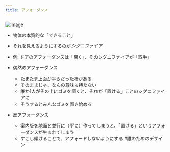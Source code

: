 ```yaml
---
title: アフォーダンス
---
```


![image](https://gyazo.com/04d12a66867f4e4606ad6a7c70353b77/thumb/1000)

* 物体の本質的な「できること」

* それを見えるようにするのが*シグニファイア*

* 例: ドアのアフォーダンスは「開く」、そのシグニファイアが「取手」

* 偶然のアフォーダンス
  
  * たまたま上面が平らだった柵がある
  * そのままじゃ、なんの意味も持たない
  * 誰か1人がその上にゴミを置くと、それが「置ける」ことのシグニファイアに
  * そうするとみんなゴミを置き始める
* 反アフォーダンス
  
  * 案内版を地面と並行に（平に）作ってしまうと、「置ける」というアフォーダンスが生まれてしまう
  * すこし傾けることで、アフォードしないようにする
    \#誰のためのデザイン
